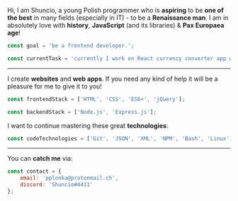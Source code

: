 Hi, I am Shuncio, a young Polish programmer who is **aspiring** to be **one of the best** in many fields (especially in IT) - to be a **Renaissance man**. I am in absolutely love with **history**, **JavaScript** (and its libraries) & **Pax Europaea age**!

```javascript
const goal = 'be a frontend developer.';
```

```javascript
const currentTask = 'currently I work on React currency converter app with usage of an external API';
```


---


I create **websites** and **web apps**. If you need any kind of help it will be a pleasure for me to give it to you!
```javascript
const frontendStack = ['HTML', 'CSS', 'ES6+', 'jQuery'];
```

```javascript
const backendStack = ['Node.js', 'Express.js'];
```

I want to continue mastering these great **technologies**:
```javascript
const codeTechnologies = ['Git', 'JSON', 'XML', 'NPM', 'Bash', 'Linux'];
```


---



You can **catch me** via:
```javascript
const contact = {
    email: 'pplonka@protonmail.ch',
    discord: 'Shuncio#4411'
};
```
